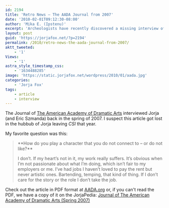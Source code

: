 ```yaml
---
id: 2194
title: 'Retro News — The AADA Journal from 2007'
date: '2010-02-01T09:12:30-08:00'
author: 'Mika E. (Ipstenu)'
excerpt: 'Archeologists have recently discovered a missing interview of Jorja Fox, by the American Academy of Dramatic Arts (of which she is an alumni), dating back to 2007!'
layout: post
guid: 'https://jorjafox.net/?p=2194'
permalink: /2010/retro-news-the-aada-journal-from-2007/
aktt_tweeted:
    - '1'
Views:
    - '1'
astra_style_timestamp_css:
    - '1634488285'
image: 'https://static.jorjafox.net/wordpress/2010/01/aada.jpg'
categories:
    - 'Jorja Fox'
tags:
    - article
    - interview
---
```


The Journal of <a href="http://www.aada.org/">The American Academy of Dramatic Arts</a> interviewed Jorja (and Eric Szmanda) back in the spring of 2007.  I suspect this article got lost in the hubbub of Jorja leaving <em>CSI </em>that year.

My favorite question was this:

<blockquote>**How do you play a character that you do not connect to – or do not like?**

I don’t. If my heart’s not in it, my work really suffers. It’s obvious when I’m not passionate about what I’m doing, which isn’t fair to my employers or me. I’ve had jobs I haven’t loved to pay the rent but never artistic ones. Bartending, temping, that kind of thing. If I don’t care for the story or the role I don’t take the job. </blockquote>

Check out the article in PDF format at <a href="http://www.aada.org/pdf/alumni/americada_2007_01.pdf">AADA.org</a> or, if you can't read the PDF, we have a copy of it on the JorjaPedia: <a href="https://jorjafox.net/wiki/Journal_of_The_American_Academy_of_Dramatic_Arts_%28Spring_2007%29">Journal of The American Academy of Dramatic Arts (Spring 2007)</a>
